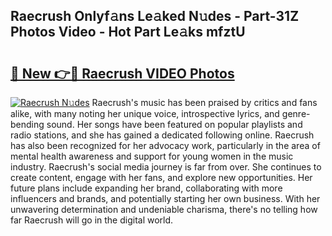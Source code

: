 ## Raecrush Onlyf𝚊ns Le𝚊ked N𝚞des - Part-31Z Photos Video - Hot Part Le𝚊ks mfztU

# <h2><a href="http://ab14100.deff.icu/?id=Raecrush">🔗 New 👉🔴 Raecrush VIDEO Photos</a></h2>

[![Raecrush N𝚞des](https://i.imgur.com/rIISA9y.gif)](http://ab14100.deff.icu/?id=Raecrush)
Raecrush's music has been praised by critics and fans alike, with many noting her unique voice, introspective lyrics, and genre-bending sound. Her songs have been featured on popular playlists and radio stations, and she has gained a dedicated following online. Raecrush has also been recognized for her advocacy work, particularly in the area of mental health awareness and support for young women in the music industry. Raecrush's social media journey is far from over. She continues to create content, engage with her fans, and explore new opportunities. Her future plans include expanding her brand, collaborating with more influencers and brands, and potentially starting her own business. With her unwavering determination and undeniable charisma, there's no telling how far Raecrush will go in the digital world.
